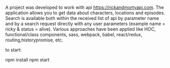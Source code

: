 A project was developed to work with api https://rickandmortyapi.com. The application allows you to get data about characters, locations and episodes. Search is available both within the received list of api by parameter name and by a search request directly with any user parameters (example name = ricky & status = alive). Various approaches have been applied like HOC, functional/class components, sass, webpack, babel, react/redux, routing,historypromise, etc.

to start:

npm install
npm start


